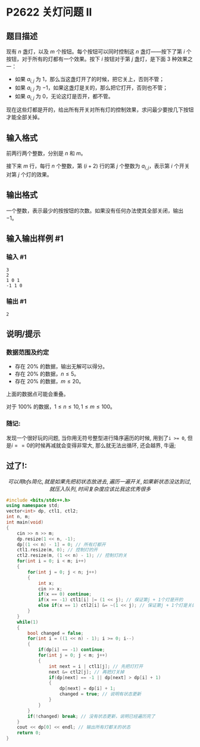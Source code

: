 # P2622 关灯问题 II

## 题目描述

现有 $n$ 盏灯，以及 $m$ 个按钮。每个按钮可以同时控制这 $n$ 盏灯——按下了第 $i$ 个按钮，对于所有的灯都有一个效果。按下 $i$ 按钮对于第 $j$ 盏灯，是下面 $3$ 种效果之一：

- 如果 $a_{i,j}$ 为 $1$，那么当这盏灯开了的时候，把它关上，否则不管；
- 如果 $a_{i,j}$ 为 $-1$，如果这盏灯是关的，那么把它打开，否则也不管；
- 如果 $a_{i,j}$ 为 $0$，无论这灯是否开，都不管。

现在这些灯都是开的，给出所有开关对所有灯的控制效果，求问最少要按几下按钮才能全部关掉。

## 输入格式

前两行两个整数，分别是 $n$ 和 $m$。

接下来 $m$ 行，每行 $n$ 个整数，第 $(i+2)$ 行的第 $j$ 个整数为 $a_{i,j}$，表示第 $i$ 个开关对第 $j$ 个灯的效果。

## 输出格式

一个整数，表示最少的按按钮的次数。如果没有任何办法使其全部关闭，输出 $-1$。

## 输入输出样例 #1

### 输入 #1

```
3
2
1 0 1
-1 1 0
```

### 输出 #1

```
2
```

## 说明/提示

### 数据范围及约定

- 存在 $20\%$ 的数据，输出无解可以得分。
- 存在 $20\%$ 的数据，$n \le 5$。
- 存在 $20\%$ 的数据，$m \le 20$。

上面的数据点可能会重叠。

对于 $100\%$ 的数据，$1 \le n \le 10, 1 \le m \le 100$。

### 随记:
发现一个很好玩的问题, 当你用无符号整型进行降序遍历的时候, 用到了`i >= 0`, 但是$i == 0$的时候再减就会变得非常大, 那么就无法出循环, 还会越界, 牛逼;

## 过了!:
$$可以用bfs简化, 就是如果先把初状态放进去, 遍历一遍开关, 如果新状态没达到过, 就压入队列, 时间复杂度应该比我这优秀很多$$
```cpp
#include <bits/stdc++.h>
using namespace std;
vector<int> dp, ctl1, ctl2;
int n, m;
int main(void)
{
    cin >> n >> m;
    dp.resize(1 << n, -1);
    dp[(1 << n) - 1] = 0; // 所有灯都开
    ctl1.resize(m, 0); // 控制灯的开
    ctl2.resize(m, (1 << n) - 1); // 控制灯的关
    for(int i = 0; i < m; i++)
    {
        for(int j = 0; j < n; j++)
        {
            int x;
            cin >> x;
            if(x == 0) continue;
            if(x == -1) ctl1[i] |= (1 << j); // 保证第j + 1个灯是开的
            else if(x == 1) ctl2[i] &= ~(1 << j); // 保证第j + 1个灯是关的
        }
    }
    while(1)
    {
        bool changed = false;
        for(int i = ((1 << n) - 1); i >= 0; i--)
        {
            if(dp[i] == -1) continue;
            for(int j = 0; j < m; j++)
            {
                int next = i | ctl1[j]; // 先把灯打开
                next &= ctl2[j]; // 再把灯关掉
                if(dp[next] == -1 || dp[next] > dp[i] + 1)
                {
                    dp[next] = dp[i] + 1;
                    changed = true; // 说明有状态更新
                } 
            }
        }
        if(!changed) break; // 没有状态更新，说明已经遍历完了
    }
    cout << dp[0] << endl; // 输出所有灯都关的状态
    return 0;
}
```
